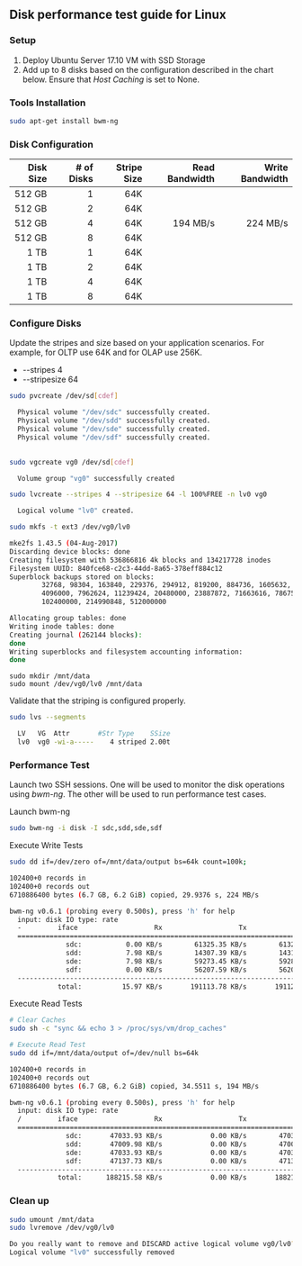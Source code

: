 ## Disk performance test guide for Linux

### Setup

1. Deploy Ubuntu Server 17.10 VM with SSD Storage
2. Add up to 8 disks based on the configuration described in the chart below.  Ensure that *Host Caching* is set to None.

### Tools Installation

```bash
sudo apt-get install bwm-ng
```

### Disk Configuration

| Disk Size | # of Disks | Stripe Size | Read Bandwidth | Write Bandwidth |
|----------:|-----------:|------------:|---------------:|----------------:|
| 512 GB | 1 | 64K | | |
| 512 GB | 2 | 64K | | |
| 512 GB | 4 | 64K | 194 MB/s | 224 MB/s |
| 512 GB | 8 | 64K | | |
| 1 TB | 1 | 64K | | |
| 1 TB | 2 | 64K | | |
| 1 TB | 4 | 64K | | |
| 1 TB | 8 | 64K | | |

### Configure Disks

Update the stripes and size based on your application scenarios.  For example, for OLTP use 64K and for OLAP use 256K.

* --stripes 4
* --stripesize 64

```bash
sudo pvcreate /dev/sd[cdef]

  Physical volume "/dev/sdc" successfully created.
  Physical volume "/dev/sdd" successfully created.
  Physical volume "/dev/sde" successfully created.
  Physical volume "/dev/sdf" successfully created.
 
```

```bash
sudo vgcreate vg0 /dev/sd[cdef]

  Volume group "vg0" successfully created
```

```bash
sudo lvcreate --stripes 4 --stripesize 64 -l 100%FREE -n lv0 vg0

  Logical volume "lv0" created.
```

```bash
sudo mkfs -t ext3 /dev/vg0/lv0

mke2fs 1.43.5 (04-Aug-2017)
Discarding device blocks: done
Creating filesystem with 536866816 4k blocks and 134217728 inodes
Filesystem UUID: 840fce68-c2c3-44dd-8a65-378eff884c12
Superblock backups stored on blocks:
        32768, 98304, 163840, 229376, 294912, 819200, 884736, 1605632, 2654208,
        4096000, 7962624, 11239424, 20480000, 23887872, 71663616, 78675968,
        102400000, 214990848, 512000000

Allocating group tables: done
Writing inode tables: done
Creating journal (262144 blocks):
done
Writing superblocks and filesystem accounting information:
done
```

```
sudo mkdir /mnt/data
sudo mount /dev/vg0/lv0 /mnt/data
```

Validate that the striping is configured properly.

```bash
sudo lvs --segments

  LV   VG  Attr       #Str Type    SSize
  lv0  vg0 -wi-a-----    4 striped 2.00t
```

### Performance Test

Launch two SSH sessions.  One will be used to monitor the disk operations using *bwm-ng*.  The other will be used to run performance test cases.

Launch bwm-ng
```bash
sudo bwm-ng -i disk -I sdc,sdd,sde,sdf
```

Execute Write Tests

```bash
sudo dd if=/dev/zero of=/mnt/data/output bs=64k count=100k;

102400+0 records in
102400+0 records out
6710886400 bytes (6.7 GB, 6.2 GiB) copied, 29.9376 s, 224 MB/s

bwm-ng v0.6.1 (probing every 0.500s), press 'h' for help
  input: disk IO type: rate
  -         iface                   Rx                   Tx                Total
  ==============================================================================
              sdc:           0.00 KB/s        61325.35 KB/s        61325.35 KB/s
              sdd:           7.98 KB/s        14307.39 KB/s        14315.37 KB/s
              sde:           7.98 KB/s        59273.45 KB/s        59281.44 KB/s
              sdf:           0.00 KB/s        56207.59 KB/s        56207.59 KB/s
  ------------------------------------------------------------------------------
            total:          15.97 KB/s       191113.78 KB/s       191129.75 KB/s
```

Execute Read Tests

```bash
# Clear Caches
sudo sh -c "sync && echo 3 > /proc/sys/vm/drop_caches"

# Execute Read Test
sudo dd if=/mnt/data/output of=/dev/null bs=64k

102400+0 records in
102400+0 records out
6710886400 bytes (6.7 GB, 6.2 GiB) copied, 34.5511 s, 194 MB/s

bwm-ng v0.6.1 (probing every 0.500s), press 'h' for help
  input: disk IO type: rate
  /         iface                   Rx                   Tx                Total
  ==============================================================================
              sdc:       47033.93 KB/s            0.00 KB/s        47033.93 KB/s
              sdd:       47009.98 KB/s            0.00 KB/s        47009.98 KB/s
              sde:       47033.93 KB/s            0.00 KB/s        47033.93 KB/s
              sdf:       47137.73 KB/s            0.00 KB/s        47137.73 KB/s
  ------------------------------------------------------------------------------
            total:      188215.58 KB/s            0.00 KB/s       188215.58 KB/s

```

### Clean up

```bash
sudo umount /mnt/data
sudo lvremove /dev/vg0/lv0

Do you really want to remove and DISCARD active logical volume vg0/lv0? [y/n]: y
Logical volume "lv0" successfully removed                                                
```

